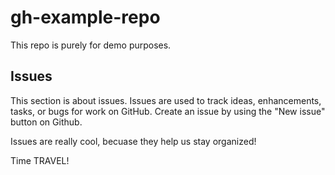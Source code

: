 # gh-example-repo
This repo is purely for demo purposes.


## Issues
This section is about issues.
Issues are used to track ideas, enhancements, tasks, or bugs for work on GitHub. Create an issue by using the "New issue" button on Github.

Issues are really cool, becuase they help us stay organized!

Time TRAVEL! 
